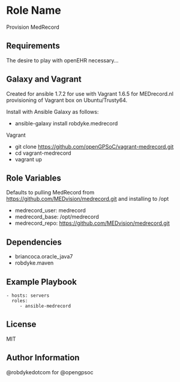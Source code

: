 Role Name
========

Provision MedRecord

Requirements
------------

The desire to play with openEHR necessary...


Galaxy and Vagrant
------------
Created for ansible 1.7.2 for use with Vagrant 1.6.5 for MEDrecord.nl provisioning of Vagrant box on Ubuntu/Trusty64.

Install with Ansible Galaxy as follows:
- ansible-galaxy install robdyke.medrecord

Vagrant
- git clone https://github.com/openGPSoC/vagrant-medrecord.git
- cd vagrant-medrecord
- vagrant up


Role Variables
--------------

Defaults to pulling MedRecord from https://github.com/MEDvision/medrecord.git and installing to /opt

- medrecord_user: medrecord
- medrecord_base: /opt/medrecord
- medrecord_repo: https://github.com/MEDvision/medrecord.git

Dependencies
------------

- briancoca.oracle_java7
- robdyke.maven


Example Playbook
-------------------------

    - hosts: servers
      roles:
         - ansible-medrecord

License
-------

MIT

Author Information
------------------

@robdykedotcom for @opengpsoc
